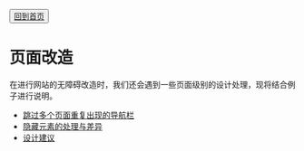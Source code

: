 <button>[回到首页](../index.md)</button>

# 页面改造

在进行网站的无障碍改造时，我们还会遇到一些页面级别的设计处理，现将结合例子进行说明。

-   [跳过多个页面重复出现的导航栏](./content-creation-link/page1.md)
-   [隐藏元素的处理与差异](./content-creation-link/page2.md)
-   [设计建议](./content-creation-link/page5.md)
